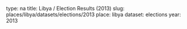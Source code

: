 type: na
title: Libya / Election Results (2013)
slug: places/libya/datasets/elections/2013
place: libya
dataset: elections
year: 2013
